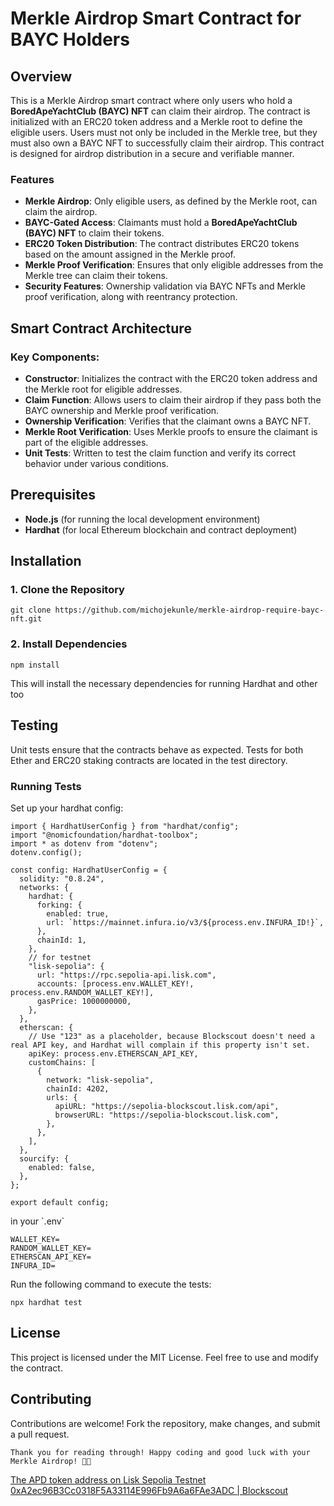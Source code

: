 # Merkle Airdrop Smart Contract for BAYC Holders

## Overview

This is a Merkle Airdrop smart contract where only users who hold a **BoredApeYachtClub (BAYC) NFT** can claim their airdrop. The contract is initialized with an ERC20 token address and a Merkle root to define the eligible users. Users must not only be included in the Merkle tree, but they must also own a BAYC NFT to successfully claim their airdrop. This contract is designed for airdrop distribution in a secure and verifiable manner.

### Features

- **Merkle Airdrop**: Only eligible users, as defined by the Merkle root, can claim the airdrop.
- **BAYC-Gated Access**: Claimants must hold a **BoredApeYachtClub (BAYC) NFT** to claim their tokens.
- **ERC20 Token Distribution**: The contract distributes ERC20 tokens based on the amount assigned in the Merkle proof.
- **Merkle Proof Verification**: Ensures that only eligible addresses from the Merkle tree can claim their tokens.
- **Security Features**: Ownership validation via BAYC NFTs and Merkle proof verification, along with reentrancy protection.

## Smart Contract Architecture

### Key Components:

- **Constructor**: Initializes the contract with the ERC20 token address and the Merkle root for eligible addresses.
- **Claim Function**: Allows users to claim their airdrop if they pass both the BAYC ownership and Merkle proof verification.
- **Ownership Verification**: Verifies that the claimant owns a BAYC NFT.
- **Merkle Root Verification**: Uses Merkle proofs to ensure the claimant is part of the eligible addresses.
- **Unit Tests**: Written to test the claim function and verify its correct behavior under various conditions.

## Prerequisites

- **Node.js** (for running the local development environment)
- **Hardhat** (for local Ethereum blockchain and contract deployment)

## Installation

### 1\. Clone the Repository

```
git clone https://github.com/michojekunle/merkle-airdrop-require-bayc-nft.git
```

### 2\. Install Dependencies

```
npm install
```

This will install the necessary dependencies for running Hardhat and other too

## Testing

Unit tests ensure that the contracts behave as expected. Tests for both Ether and ERC20 staking contracts are located in the test directory.

### Running Tests

Set up your hardhat config:

```
import { HardhatUserConfig } from "hardhat/config";
import "@nomicfoundation/hardhat-toolbox";
import * as dotenv from "dotenv";
dotenv.config();

const config: HardhatUserConfig = {
  solidity: "0.8.24",
  networks: {
    hardhat: {
      forking: {
        enabled: true,
        url: `https://mainnet.infura.io/v3/${process.env.INFURA_ID!}`,
      },
      chainId: 1,
    },
    // for testnet
    "lisk-sepolia": {
      url: "https://rpc.sepolia-api.lisk.com",
      accounts: [process.env.WALLET_KEY!, process.env.RANDOM_WALLET_KEY!],
      gasPrice: 1000000000,
    },
  },
  etherscan: {
    // Use "123" as a placeholder, because Blockscout doesn't need a real API key, and Hardhat will complain if this property isn't set.
    apiKey: process.env.ETHERSCAN_API_KEY,
    customChains: [
      {
        network: "lisk-sepolia",
        chainId: 4202,
        urls: {
          apiURL: "https://sepolia-blockscout.lisk.com/api",
          browserURL: "https://sepolia-blockscout.lisk.com",
        },
      },
    ],
  },
  sourcify: {
    enabled: false,
  },
};

export default config;
```

in your \`.env\`

```
WALLET_KEY=
RANDOM_WALLET_KEY=
ETHERSCAN_API_KEY=
INFURA_ID=
```

Run the following command to execute the tests:

```
npx hardhat test
```

## License

This project is licensed under the MIT License. Feel free to use and modify the contract.

## Contributing

Contributions are welcome! Fork the repository, make changes, and submit a pull request.

```
Thank you for reading through! Happy coding and good luck with your Merkle Airdrop! 🤗🎉
```

[The APD token address on Lisk Sepolia Testnet 0xA2ec96B3Cc0318F5A33114E996Fb9A6a6FAe3ADC | Blockscout](https://sepolia-blockscout.lisk.com/address/0xA2ec96B3Cc0318F5A33114E996Fb9A6a6FAe3ADC#code)
